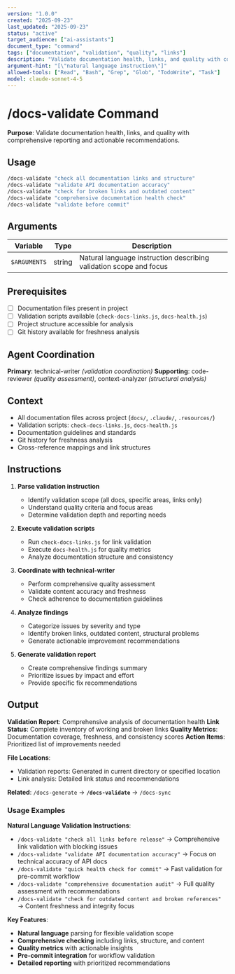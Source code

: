 ```yaml
---
version: "1.0.0"
created: "2025-09-23"
last_updated: "2025-09-23"
status: "active"
target_audience: ["ai-assistants"]
document_type: "command"
tags: ["documentation", "validation", "quality", "links"]
description: "Validate documentation health, links, and quality with comprehensive reporting"
argument-hint: "[\"natural language instruction\"]"
allowed-tools: ["Read", "Bash", "Grep", "Glob", "TodoWrite", "Task"]
model: claude-sonnet-4-5
---
```


# /docs-validate Command

**Purpose**: Validate documentation health, links, and quality with comprehensive reporting and actionable recommendations.

## Usage

```bash
/docs-validate "check all documentation links and structure"
/docs-validate "validate API documentation accuracy"
/docs-validate "check for broken links and outdated content"
/docs-validate "comprehensive documentation health check"
/docs-validate "validate before commit"
```

## Arguments

| Variable | Type | Description |
|----------|------|-------------|
| `$ARGUMENTS` | string | Natural language instruction describing validation scope and focus |

## Prerequisites

- [ ] Documentation files present in project
- [ ] Validation scripts available (`check-docs-links.js`, `docs-health.js`)
- [ ] Project structure accessible for analysis
- [ ] Git history available for freshness analysis

## Agent Coordination

**Primary**: technical-writer _(validation coordination)_
**Supporting**: code-reviewer _(quality assessment)_, context-analyzer _(structural analysis)_

## Context

- All documentation files across project (`docs/`, `.claude/`, `.resources/`)
- Validation scripts: `check-docs-links.js`, `docs-health.js`
- Documentation guidelines and standards
- Git history for freshness analysis
- Cross-reference mappings and link structures

## Instructions

1. **Parse validation instruction**
   - Identify validation scope (all docs, specific areas, links only)
   - Understand quality criteria and focus areas
   - Determine validation depth and reporting needs

2. **Execute validation scripts**
   - Run `check-docs-links.js` for link validation
   - Execute `docs-health.js` for quality metrics
   - Analyze documentation structure and consistency

3. **Coordinate with technical-writer**
   - Perform comprehensive quality assessment
   - Validate content accuracy and freshness
   - Check adherence to documentation guidelines

4. **Analyze findings**
   - Categorize issues by severity and type
   - Identify broken links, outdated content, structural problems
   - Generate actionable improvement recommendations

5. **Generate validation report**
   - Create comprehensive findings summary
   - Prioritize issues by impact and effort
   - Provide specific fix recommendations

## Output

**Validation Report**: Comprehensive analysis of documentation health
**Link Status**: Complete inventory of working and broken links
**Quality Metrics**: Documentation coverage, freshness, and consistency scores
**Action Items**: Prioritized list of improvements needed

**File Locations**:
- Validation reports: Generated in current directory or specified location
- Link analysis: Detailed link status and recommendations

**Related**: `/docs-generate` → **`/docs-validate`** → `/docs-sync`

### Usage Examples

**Natural Language Validation Instructions**:
- `/docs-validate "check all links before release"` → Comprehensive link validation with blocking issues
- `/docs-validate "validate API documentation accuracy"` → Focus on technical accuracy of API docs
- `/docs-validate "quick health check for commit"` → Fast validation for pre-commit workflow
- `/docs-validate "comprehensive documentation audit"` → Full quality assessment with recommendations
- `/docs-validate "check for outdated content and broken references"` → Content freshness and integrity focus

**Key Features**:
- **Natural language** parsing for flexible validation scope
- **Comprehensive checking** including links, structure, and content
- **Quality metrics** with actionable insights
- **Pre-commit integration** for workflow validation
- **Detailed reporting** with prioritized recommendations